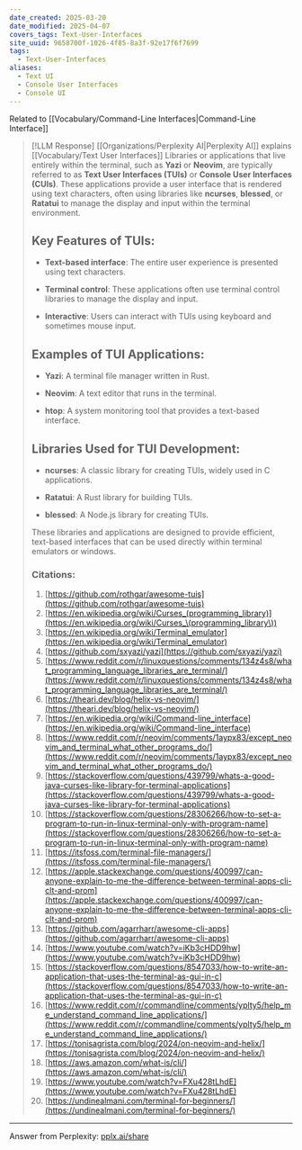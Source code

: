 ```yaml
---
date_created: 2025-03-20
date_modified: 2025-04-07
covers_tags: Text-User-Interfaces
site_uuid: 9658700f-1026-4f85-8a3f-92e17f6f7699
tags:
  - Text-User-Interfaces
aliases:
  - Text UI
  - Console User Interfaces
  - Console UI
---
```


Related to [[Vocabulary/Command-Line Interfaces|Command-Line Interface]]

> [!LLM Response] [[Organizations/Perplexity AI|Perplexity AI]] explains [[Vocabulary/Text User Interfaces]]
> Libraries or applications that live entirely within the terminal, such as **Yazi** or **Neovim**, are typically referred to as **Text User Interfaces (TUIs)** or **Console User Interfaces (CUIs)**. These applications provide a user interface that is rendered using text characters, often using libraries like **ncurses**, **blessed**, or **Ratatui** to manage the display and input within the terminal environment.
> 
> ## Key Features of TUIs:
> 
> - **Text-based interface**: The entire user experience is presented using text characters.
>     
> - **Terminal control**: These applications often use terminal control libraries to manage the display and input.
>     
> - **Interactive**: Users can interact with TUIs using keyboard and sometimes mouse input.
>     
> 
> ## Examples of TUI Applications:
> 
> - **Yazi**: A terminal file manager written in Rust.
>     
> - **Neovim**: A text editor that runs in the terminal.
>     
> - **htop**: A system monitoring tool that provides a text-based interface.
>     
> 
> ## Libraries Used for TUI Development:
> 
> - **ncurses**: A classic library for creating TUIs, widely used in C applications.
>     
> - **Ratatui**: A Rust library for building TUIs.
>     
> - **blessed**: A Node.js library for creating TUIs.
>     
> 
> These libraries and applications are designed to provide efficient, text-based interfaces that can be used directly within terminal emulators or windows.
> 
> ### Citations:
> 
> 1. [https://github.com/rothgar/awesome-tuis](https://github.com/rothgar/awesome-tuis)
> 2. [https://en.wikipedia.org/wiki/Curses_(programming_library)](https://en.wikipedia.org/wiki/Curses_\(programming_library\))
> 3. [https://en.wikipedia.org/wiki/Terminal_emulator](https://en.wikipedia.org/wiki/Terminal_emulator)
> 4. [https://github.com/sxyazi/yazi](https://github.com/sxyazi/yazi)
> 5. [https://www.reddit.com/r/linuxquestions/comments/134z4s8/what_programming_language_libraries_are_terminal/](https://www.reddit.com/r/linuxquestions/comments/134z4s8/what_programming_language_libraries_are_terminal/)
> 6. [https://theari.dev/blog/helix-vs-neovim/](https://theari.dev/blog/helix-vs-neovim/)
> 7. [https://en.wikipedia.org/wiki/Command-line_interface](https://en.wikipedia.org/wiki/Command-line_interface)
> 8. [https://www.reddit.com/r/neovim/comments/1aypx83/except_neovim_and_terminal_what_other_programs_do/](https://www.reddit.com/r/neovim/comments/1aypx83/except_neovim_and_terminal_what_other_programs_do/)
> 9. [https://stackoverflow.com/questions/439799/whats-a-good-java-curses-like-library-for-terminal-applications](https://stackoverflow.com/questions/439799/whats-a-good-java-curses-like-library-for-terminal-applications)
> 10. [https://stackoverflow.com/questions/28306266/how-to-set-a-program-to-run-in-linux-terminal-only-with-program-name](https://stackoverflow.com/questions/28306266/how-to-set-a-program-to-run-in-linux-terminal-only-with-program-name)
> 11. [https://itsfoss.com/terminal-file-managers/](https://itsfoss.com/terminal-file-managers/)
> 12. [https://apple.stackexchange.com/questions/400997/can-anyone-explain-to-me-the-difference-between-terminal-apps-cli-clt-and-prom](https://apple.stackexchange.com/questions/400997/can-anyone-explain-to-me-the-difference-between-terminal-apps-cli-clt-and-prom)
> 13. [https://github.com/agarrharr/awesome-cli-apps](https://github.com/agarrharr/awesome-cli-apps)
> 14. [https://www.youtube.com/watch?v=iKb3cHDD9hw](https://www.youtube.com/watch?v=iKb3cHDD9hw)
> 15. [https://stackoverflow.com/questions/8547033/how-to-write-an-application-that-uses-the-terminal-as-gui-in-c](https://stackoverflow.com/questions/8547033/how-to-write-an-application-that-uses-the-terminal-as-gui-in-c)
> 16. [https://www.reddit.com/r/commandline/comments/yplty5/help_me_understand_command_line_applications/](https://www.reddit.com/r/commandline/comments/yplty5/help_me_understand_command_line_applications/)
> 17. [https://tonisagrista.com/blog/2024/on-neovim-and-helix/](https://tonisagrista.com/blog/2024/on-neovim-and-helix/)
> 18. [https://aws.amazon.com/what-is/cli/](https://aws.amazon.com/what-is/cli/)
> 19. [https://www.youtube.com/watch?v=FXu428tLhdE](https://www.youtube.com/watch?v=FXu428tLhdE)
> 20. [https://undinealmani.com/terminal-for-beginners/](https://undinealmani.com/terminal-for-beginners/)

---

Answer from Perplexity: [pplx.ai/share](https://www.perplexity.ai/search/pplx.ai/share)